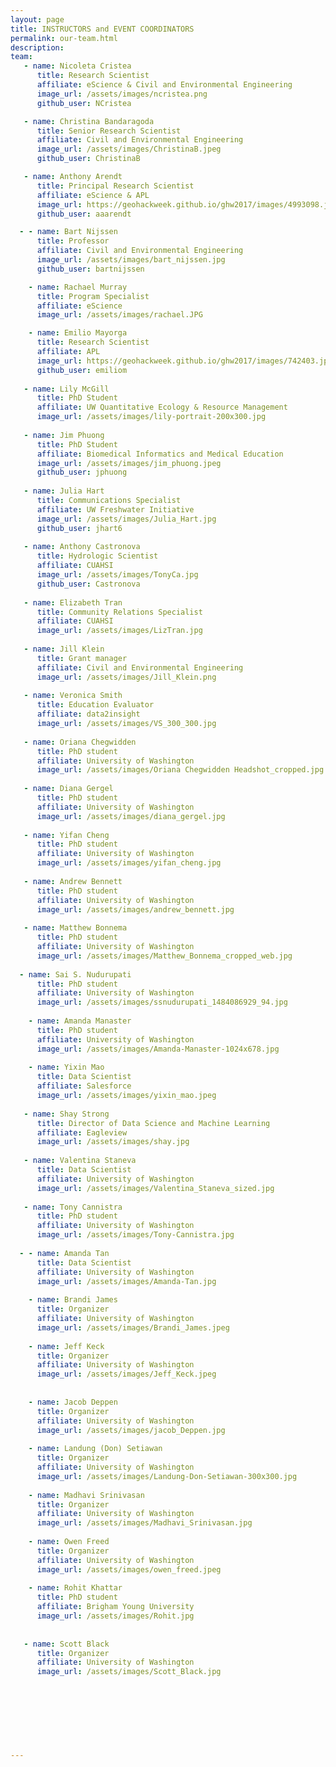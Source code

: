 ```yaml
---
layout: page
title: INSTRUCTORS and EVENT COORDINATORS
permalink: our-team.html
description:
team:
   - name: Nicoleta Cristea
      title: Research Scientist
      affiliate: eScience & Civil and Environmental Engineering
      image_url: /assets/images/ncristea.png
      github_user: NCristea

   - name: Christina Bandaragoda
      title: Senior Research Scientist
      affiliate: Civil and Environmental Engineering
      image_url: /assets/images/ChristinaB.jpeg
      github_user: ChristinaB

   - name: Anthony Arendt
      title: Principal Research Scientist
      affiliate: eScience & APL
      image_url: https://geohackweek.github.io/ghw2017/images/4993098.jpeg
      github_user: aaarendt

  - - name: Bart Nijssen
      title: Professor
      affiliate: Civil and Environmental Engineering
      image_url: /assets/images/bart_nijssen.jpg
      github_user: bartnijssen

    - name: Rachael Murray
      title: Program Specialist
      affiliate: eScience
      image_url: /assets/images/rachael.JPG

    - name: Emilio Mayorga
      title: Research Scientist
      affiliate: APL
      image_url: https://geohackweek.github.io/ghw2017/images/742403.jpg
      github_user: emiliom
      
   - name: Lily McGill
      title: PhD Student
      affiliate: UW Quantitative Ecology & Resource Management
      image_url: /assets/images/lily-portrait-200x300.jpg
        
   - name: Jim Phuong
      title: PhD Student
      affiliate: Biomedical Informatics and Medical Education
      image_url: /assets/images/jim_phuong.jpeg
      github_user: jphuong
      
   - name: Julia Hart
      title: Communications Specialist
      affiliate: UW Freshwater Initiative
      image_url: /assets/images/Julia_Hart.jpg
      github_user: jhart6
      
   - name: Anthony Castronova
      title: Hydrologic Scientist
      affiliate: CUAHSI
      image_url: /assets/images/TonyCa.jpg
      github_user: Castronova
        
   - name: Elizabeth Tran
      title: Community Relations Specialist
      affiliate: CUAHSI
      image_url: /assets/images/LizTran.jpg
      
   - name: Jill Klein
      title: Grant manager
      affiliate: Civil and Environmental Engineering
      image_url: /assets/images/Jill_Klein.png 
      
   - name: Veronica Smith
      title: Education Evaluator
      affiliate: data2insight
      image_url: /assets/images/VS_300_300.jpg
        
   - name: Oriana Chegwidden
      title: PhD student
      affiliate: University of Washington
      image_url: /assets/images/Oriana Chegwidden Headshot_cropped.jpg
      
   - name: Diana Gergel
      title: PhD student
      affiliate: University of Washington
      image_url: /assets/images/diana_gergel.jpg 
      
   - name: Yifan Cheng
      title: PhD student
      affiliate: University of Washington
      image_url: /assets/images/yifan_cheng.jpg
        
   - name: Andrew Bennett
      title: PhD student
      affiliate: University of Washington
      image_url: /assets/images/andrew_bennett.jpg
      
   - name: Matthew Bonnema
      title: PhD student
      affiliate: University of Washington
      image_url: /assets/images/Matthew_Bonnema_cropped_web.jpg
      
  - name: Sai S. Nudurupati
      title: PhD student
      affiliate: University of Washington
      image_url: /assets/images/ssnudurupati_1484086929_94.jpg
        
    - name: Amanda Manaster
      title: PhD student
      affiliate: University of Washington
      image_url: /assets/images/Amanda-Manaster-1024x678.jpg
      
    - name: Yixin Mao
      title: Data Scientist
      affiliate: Salesforce
      image_url: /assets/images/yixin_mao.jpeg 
      
   - name: Shay Strong 
      title: Director of Data Science and Machine Learning
      affiliate: Eagleview
      image_url: /assets/images/shay.jpg
        
   - name: Valentina Staneva
      title: Data Scientist
      affiliate: University of Washington
      image_url: /assets/images/Valentina_Staneva_sized.jpg
      
   - name: Tony Cannistra
      title: PhD student
      affiliate: University of Washington
      image_url: /assets/images/Tony-Cannistra.jpg
      
  - - name: Amanda Tan 
      title: Data Scientist
      affiliate: University of Washington
      image_url: /assets/images/Amanda-Tan.jpg
      
    - name: Brandi James
      title: Organizer
      affiliate: University of Washington
      image_url: /assets/images/Brandi_James.jpeg
      
    - name: Jeff Keck
      title: Organizer
      affiliate: University of Washington
      image_url: /assets/images/Jeff_Keck.jpeg
     
      
    - name: Jacob Deppen
      title: Organizer
      affiliate: University of Washington
      image_url: /assets/images/jacob_Deppen.jpg
      
    - name: Landung (Don) Setiawan
      title: Organizer
      affiliate: University of Washington
      image_url: /assets/images/Landung-Don-Setiawan-300x300.jpg
      
    - name: Madhavi Srinivasan
      title: Organizer
      affiliate: University of Washington
      image_url: /assets/images/Madhavi_Srinivasan.jpg
      
    - name: Owen Freed
      title: Organizer
      affiliate: University of Washington
      image_url: /assets/images/owen_freed.jpeg
      
    - name: Rohit Khattar
      title: PhD student
      affiliate: Brigham Young University 
      image_url: /assets/images/Rohit.jpg
      
      
   - name: Scott Black
      title: Organizer
      affiliate: University of Washington
      image_url: /assets/images/Scott_Black.jpg
      
     
      
    
     
    
      
      
---
```

 
